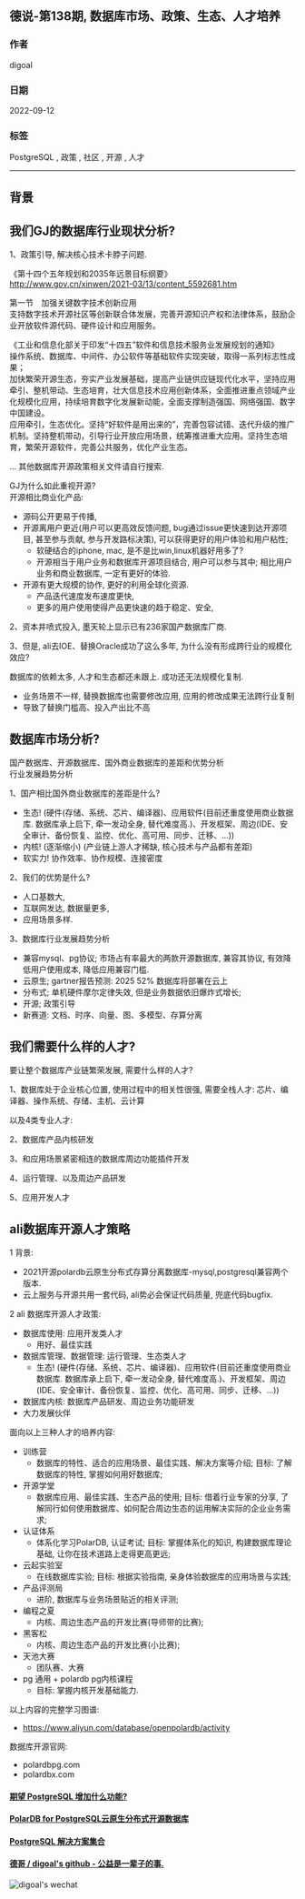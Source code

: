 ## 德说-第138期, 数据库市场、政策、生态、人才培养     
                                      
### 作者                                      
digoal                         
                                      
### 日期                                      
2022-09-12                                      
                                      
### 标签                                      
PostgreSQL , 政策 , 社区 , 开源 , 人才          
                          
----                                      
                                      
## 背景    
  
## 我们GJ的数据库行业现状分析?   
1、政策引导, 解决核心技术卡脖子问题.    
  
《第十四个五年规划和2035年远景目标纲要》  
http://www.gov.cn/xinwen/2021-03/13/content_5592681.htm  
  
第一节　加强关键数字技术创新应用  
支持数字技术开源社区等创新联合体发展，完善开源知识产权和法律体系，鼓励企业开放软件源代码、硬件设计和应用服务。  
  
《工业和信息化部关于印发“十四五”软件和信息技术服务业发展规划的通知》  
操作系统、数据库、中间件、办公软件等基础软件实现突破，取得一系列标志性成果；  
加快繁荣开源生态，夯实产业发展基础，提高产业链供应链现代化水平，坚持应用牵引、整机带动、生态培育，壮大信息技术应用创新体系，全面推进重点领域产业化规模化应用，持续培育数字化发展新动能，全面支撑制造强国、网络强国、数字中国建设。  
应用牵引，生态优化。坚持“好软件是用出来的”，完善包容试错、迭代升级的推广机制。坚持整机带动，引导行业开放应用场景，统筹推进重大应用。坚持生态培育，繁荣开源软件，完善公共服务，优化产业生态。   
  
... 其他数据库开源政策相关文件请自行搜索.    
  
GJ为什么如此重视开源?   
开源相比商业化产品:    
- 源码公开更易于传播,   
- 开源离用户更近(用户可以更高效反馈问题, bug通过issue更快速到达开源项目, 甚至参与贡献, 参与开发路标决策), 可以获得更好的用户体验和用户粘性;  
    - 软硬结合的iphone, mac, 是不是比win,linux机器好用多了?  
    - 开源相当于用户业务和数据库开源项目结合, 用户可以参与其中; 相比用户业务和商业数据库, 一定有更好的体验.   
- 开源有更大规模的协作, 更好的利用全球化资源.    
    - 产品迭代速度发布速度更快,   
    - 更多的用户使用使得产品更快速的趋于稳定、安全,   
  
2、资本井喷式投入, 墨天轮上显示已有236家国产数据库厂商.   
  
3、但是, ali去IOE、替换Oracle成功了这么多年, 为什么没有形成跨行业的规模化效应?   
  
数据库的依赖太多, 人才和生态都还未跟上. 成功还无法规模化复制.   
- 业务场景不一样, 替换数据库也需要修改应用, 应用的修改成果无法跨行业复制  
- 导致了替换门槛高、投入产出比不高  
  
  
## 数据库市场分析?   
国产数据库、开源数据库、国外商业数据库的差距和优势分析  
行业发展趋势分析  
  
1、国产相比国外商业数据库的差距是什么?   
- 生态! (硬件(存储、系统、芯片、编译器)、应用软件(目前还重度使用商业数据库. 数据库承上启下, 牵一发动全身, 替代难度高.)、开发框架、周边(IDE、安全审计、备份恢复、监控、优化、高可用、同步、迁移、...))   
- 内核! (逐渐缩小) (产业链上游人才稀缺, 核心技术与产品都有差距)  
- 软实力! 协作效率、协作规模、连接密度      
  
2、我们的优势是什么?   
- 人口基数大,   
- 互联网发达, 数据量更多,   
- 应用场景多样.   
  
3、数据库行业发展趋势分析   
- 兼容mysql、pg协议; 市场占有率最大的两款开源数据库, 兼容其协议, 有效降低用户使用成本, 降低应用兼容门槛.   
- 云原生; gartner报告预测: 2025 52% 数据库将部署在云上  
- 分布式; 单机硬件摩尔定律失效, 但是业务数据依旧爆炸式增长;  
- 开源; 政策引导  
- 新赛道: 文档、时序、向量、图、多模型、存算分离  
  
## 我们需要什么样的人才?   
要让整个数据库产业链繁荣发展, 需要什么样的人才?    
  
1、数据库处于企业核心位置, 使用过程中的相关性很强, 需要全栈人才: 芯片、编译器、操作系统、存储、主机、云计算   
  
以及4类专业人才:  
  
2、数据库产品内核研发  
  
3、和应用场景紧密相连的数据库周边功能插件开发  
  
4、运行管理、以及周边产品研发  
  
5、应用开发人才  
  
## ali数据库开源人才策略   
1 背景:  
- 2021开源polardb云原生分布式存算分离数据库-mysql,postgresql兼容两个版本.  
- 云上服务与开源共用一套代码, ali势必会保证代码质量, 兜底代码bugfix.    
  
2 ali 数据库开源人才政策:   
- 数据库使用: 应用开发类人才  
    - 用好、最佳实践   
- 数据库管理、数据管理: 运行管理、生态类人才  
    - 生态! (硬件(存储、系统、芯片、编译器)、应用软件(目前还重度使用商业数据库. 数据库承上启下, 牵一发动全身, 替代难度高.)、开发框架、周边(IDE、安全审计、备份恢复、监控、优化、高可用、同步、迁移、...))   
- 数据库内核: 数据库产品研发、周边业务功能研发  
- 大力发展伙伴   
  
面向以上三种人才的培养内容:   
- 训练营  
    - 数据库的特性、适合的应用场景、最佳实践、解决方案等介绍; 目标: 了解数据库的特性, 掌握如何用好数据库;    
- 开源学堂  
    - 数据库应用、最佳实践、生态产品的使用; 目标: 借着行业专家的分享, 了解同行如何使用数据库、如何配合周边生态的运用解决实际的企业业务需求;    
- 认证体系  
    - 体系化学习PolarDB, 认证考试;  目标: 掌握体系化的知识, 构建数据库理论基础, 让你在技术道路上走得更高更远; 
- 云起实验室  
    - 在线数据库实验; 目标: 根据实验指南, 亲身体验数据库的应用场景与实践;  
- 产品评测局  
    - 进阶, 数据库与业务场景贴近的相关评测;
- 编程之夏  
    - 内核、周边生态产品的开发比赛(导师带的比赛);
- 黑客松  
    - 内核、周边生态产品的开发比赛(小比赛);
- 天池大赛  
    - 团队赛、大赛
- pg 通用 + polardb pg内核课程
    - 目标: 掌握内核开发基础能力.   
  
以上内容的完整学习图谱:   
- https://www.aliyun.com/database/openpolardb/activity  
  
数据库开源官网:   
- polardbpg.com  
- polardbx.com  
  
  
  
#### [期望 PostgreSQL 增加什么功能?](https://github.com/digoal/blog/issues/76 "269ac3d1c492e938c0191101c7238216")
  
  
#### [PolarDB for PostgreSQL云原生分布式开源数据库](https://github.com/ApsaraDB/PolarDB-for-PostgreSQL "57258f76c37864c6e6d23383d05714ea")
  
  
#### [PostgreSQL 解决方案集合](https://yq.aliyun.com/topic/118 "40cff096e9ed7122c512b35d8561d9c8")
  
  
#### [德哥 / digoal's github - 公益是一辈子的事.](https://github.com/digoal/blog/blob/master/README.md "22709685feb7cab07d30f30387f0a9ae")
  
  
![digoal's wechat](../pic/digoal_weixin.jpg "f7ad92eeba24523fd47a6e1a0e691b59")
  
